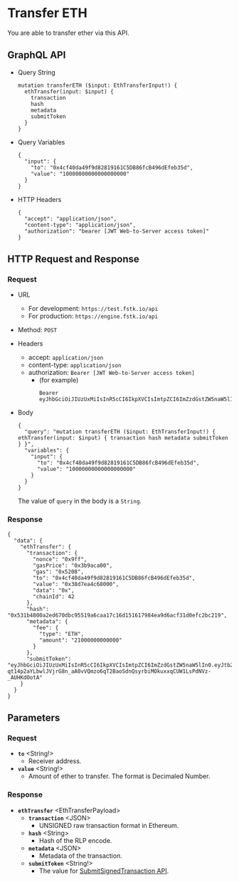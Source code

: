 
# Transfer ETH
You are able to transfer ether via this API.

## GraphQL API

- Query String
  ```
  mutation transferETH ($input: EthTransferInput!) {
    ethTransfer(input: $input) {
      transaction
      hash
      metadata
      submitToken
    }
  }    
  ```
- Query Variables

  ```
  {
    "input": {
      "to": "0x4cf40da49f9d82819161C5DB86fcB496dEfeb35d",
      "value": "10000000000000000000"
    }
  }
  ```
- HTTP Headers 
  ```
  {
    "accept": "application/json",
    "content-type": "application/json",
    "authorization": "bearer [JWT Web-to-Server access token]"
  }
  ```
## HTTP Request and Response
### Request

- URL
  - For development: `https://test.fstk.io/api`
  - For production: `https://engine.fstk.io/api`

- Method: `POST`

- Headers
  - accept: `application/json`
  - content-type: `application/json` 
  - authorization: `Bearer [JWT Web-to-Server access token]`
    - (for example)
      ```
      Bearer eyJhbGciOiJIUzUxMiIsInR5cCI6IkpXVCIsImtpZCI6ImZzdGstZW5naW5lIn0.eyJ1aWQiOiLDr1xiw73Ch8KDSFx1MDAxMcOowo5awrvCqsOAXHUwMDAywrwmIiwiaWF0IjoxNTM4NzA5MDM2LCJleHAiOjE1Mzg3OTU0MzYsImF1ZCI6InVybjpmc3RrOmVuZ2luZSIsImlzcyI6InVybjpmc3RrOmVuZ2luZSIsInN1YiI6InVybjpmc3RrOmVuZ2luZTphY2Nlc3NfdG9rZW4ifQ.msJZ61FHIkKtjUpDs4sx1Kk1rb9vdhus3ntUDj6rHNmsygiHTgOEMQFJMtVqtWqkNgrtRgGpngq8Rf47xTT53g
      ```

- Body
  ``` 
  { 
    "query": "mutation transferETH ($input: EthTransferInput!) { ethTransfer(input: $input) { transaction hash metadata submitToken } }",
    "variables": {
      "input": {
        "to": "0x4cf40da49f9d82819161C5DB86fcB496dEfeb35d",
        "value": "10000000000000000000"
      }
    }
  }
  ```
  
  The value of `query` in the body is a `String`. 
  

### Response
```
{
  "data": {
    "ethTransfer": {
      "transaction": {
        "nonce": "0x9ff",
        "gasPrice": "0x3b9aca00",
        "gas": "0x5208",
        "to": "0x4cf40da49f9d82819161C5DB86fcB496dEfeb35d",
        "value": "0x38d7ea4c68000",
        "data": "0x",
        "chainId": 42
      },
      "hash": "0x531b4800a2ed670dbc95519a6caa17c16d151617984ea9d6acf31d0efc2bc219",
      "metadata": {
        "fee": {
          "type": "ETH",
          "amount": "21000000000000"
        }
      },
      "submitToken": "eyJhbGciOiJIUzUxMiIsInR5cCI6IkpXVCIsImtpZCI6ImZzdGstZW5naW5lIn0.eyJtb2RlIjowLCJ1aWQiOiJZw4_ChiZcdTAwMWHDrVx1MDAxMcOpwro7XHUwMDFmNlx1MDAwNVx1MDAxMMKawpoiLCJhY3Rpb24iOiJldGhUcmFuc2ZlciIsInR4IjoiN0lJSi80UTdtc29BZ2xJSWxFejBEYVNmbllLQmtXSEYyNGI4dEpiZS9yTmRod09OZnFUR2dBQ0FLb0NBIiwiaW5mbyI6e30sImlhdCI6MTU0ODc0NDQ5NywiZXhwIjoxNTQ4NzQ1MDk3LCJhdWQiOiJ1cm46ZnN0azplbmdpbmUiLCJpc3MiOiJ1cm46ZnN0azplbmdpbmUiLCJzdWIiOiJ1cm46ZnN0azplbmdpbmU6c3VibWl0X3Rva2VuIn0.dhk8B1xYmNs-qt14p2aYLbwlJVjrG8n_aA0vVQmzo6qT2BaoSdnQsyrbiMOkuxxqCUW1LsPdNVz-_AUHKdOotA"
    }
  }
}
```

## Parameters
### Request 
- **`to`** \<String!>
  - Receiver address.
- **`value`** \<String!>
  - Amount of ether to transfer. The format is Decimaled Number.

### Response
- **`ethTransfer`** \<EthTransferPayload>
  - **`transaction`** \<JSON>
    - UNSIGNED raw transaction format in Ethereum.
  - **`hash`** \<String>
    - Hash of the RLP encode.
  - **`metadata`** \<JSON>
    - Metadata of the transaction.
  - **`submitToken`** \<String!>
    - The value for [SubmitSignedTransaction API]().